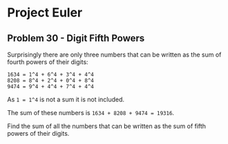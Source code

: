 # Project Euler

## Problem 30 - Digit Fifth Powers
Surprisingly there are only three numbers that can be written as the sum of fourth powers of their digits:

    1634 = 1^4 + 6^4 + 3^4 + 4^4
    8208 = 8^4 + 2^4 + 0^4 + 8^4
    9474 = 9^4 + 4^4 + 7^4 + 4^4

As `1 = 1^4` is not a sum it is not included.

The sum of these numbers is `1634 + 8208 + 9474 = 19316`.

Find the sum of all the numbers that can be written as the sum of fifth powers of their digits.
